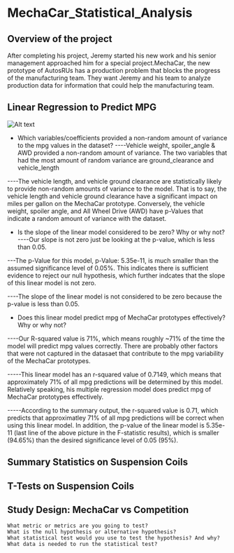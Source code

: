 # MechaCar_Statistical_Analysis
## Overview of the project
After completing his project, Jeremy started his new work and his senior management approached him for a special project.MechaCar, the new prototype of AutosRUs has a production problem that blocks the progress of the manufacturing team. They want Jeremy and his team to analyze production data for information that could help the manufacturing team.

## Linear Regression to Predict MPG

![Alt text](/relative/path/to/img.jpg?raw=true "Optional Title")

* Which variables/coefficients provided a non-random amount of variance to the mpg values in the dataset?
----Vehicle weight, spoiler_angle & AWD provided a non-random amount of variance. The two variables that had the most amount of random variance are ground_clearance and vehicle_length

----The vehicle length, and vehicle ground clearance are statistically likely to provide non-random amounts of variance to the model. That is to say, the vehicle length and vehicle ground clearance have a significant impact on miles per gallon on the MechaCar prototype. Conversely, the vehicle weight, spoiler angle, and All Wheel Drive (AWD) have p-Values that indicate a random amount of variance with the dataset.

* Is the slope of the linear model considered to be zero? Why or why not?
----Our slope is not zero just be looking at the p-value, which is less than 0.05.

---The p-Value for this model, p-Value: 5.35e-11, is much smaller than the assumed significance level of 0.05%. This indicates there is sufficient evidence to reject our null hypothesis, which further indcates that the slope of this linear model is not zero.

----The slope of the linear model is not considered to be zero because the p-value is less than 0.05.

* Does this linear model predict mpg of MechaCar prototypes effectively? Why or why not? 

----Our R-squared value is 71%, which means roughly ~71% of the time the model will predict mpg values correctly. There are probably other factors that were not captured in the datasaet that contribute to the mpg variability of the MechaCar prototypes.

-----This linear model has an r-squared value of 0.7149, which means that approximately 71% of all mpg predictions will be determined by this model. Relatively speaking, his multiple regression model does predict mpg of MechaCar prototypes effectively.

-----According to the summary output, the r-squared value is 0.71, which predicts that approximatley 71% of all mpg predictions will be correct when using this linear model. In addition, the p-value of the linear model is 5.35e-11 (last line of the above picture in the F-statistic results), which is smaller (94.65%) than the desired significance level of 0.05 (95%).

## Summary Statistics on Suspension Coils

## T-Tests on Suspension Coils

## Study Design: MechaCar vs Competition

    What metric or metrics are you going to test?
    What is the null hypothesis or alternative hypothesis?
    What statistical test would you use to test the hypothesis? And why?
    What data is needed to run the statistical test?



